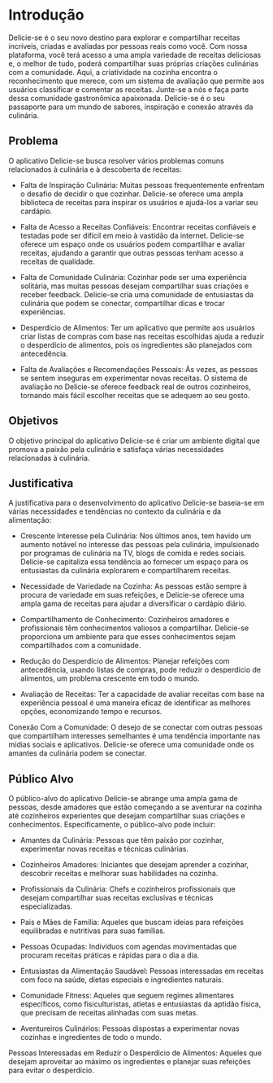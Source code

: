 # Introdução
Delicie-se é o seu novo destino para explorar e compartilhar receitas incríveis, criadas e avaliadas por pessoas reais como você. Com nossa plataforma, você terá acesso a uma ampla variedade de receitas deliciosas e, o melhor de tudo, poderá compartilhar suas próprias criações culinárias com a comunidade. Aqui, a criatividade na cozinha encontra o reconhecimento que merece, com um sistema de avaliação que permite aos usuários classificar e comentar as receitas. Junte-se a nós e faça parte dessa comunidade gastronômica apaixonada. Delicie-se é o seu passaporte para um mundo de sabores, inspiração e conexão através da culinária.

## Problema

O aplicativo Delicie-se busca resolver vários problemas comuns relacionados à culinária e à descoberta de receitas:

- Falta de Inspiração Culinária: Muitas pessoas frequentemente enfrentam o desafio de decidir o que cozinhar. Delicie-se oferece uma ampla biblioteca de receitas para inspirar os usuários e ajudá-los a variar seu cardápio.

- Falta de Acesso a Receitas Confiáveis: Encontrar receitas confiáveis e testadas pode ser difícil em meio à vastidão da internet. Delicie-se oferece um espaço onde os usuários podem compartilhar e avaliar receitas, ajudando a garantir que outras pessoas tenham acesso a receitas de qualidade.

- Falta de Comunidade Culinária: Cozinhar pode ser uma experiência solitária, mas muitas pessoas desejam compartilhar suas criações e receber feedback. Delicie-se cria uma comunidade de entusiastas da culinária que podem se conectar, compartilhar dicas e trocar experiências.

- Desperdício de Alimentos: Ter um aplicativo que permite aos usuários criar listas de compras com base nas receitas escolhidas ajuda a reduzir o desperdício de alimentos, pois os ingredientes são planejados com antecedência.

- Falta de Avaliações e Recomendações Pessoais: Às vezes, as pessoas se sentem inseguras em experimentar novas receitas. O sistema de avaliação no Delicie-se oferece feedback real de outros cozinheiros, tornando mais fácil escolher receitas que se adequem ao seu gosto.


## Objetivos

O objetivo principal do aplicativo Delicie-se é criar um ambiente digital que promova a paixão pela culinária e satisfaça várias necessidades relacionadas à culinária.

## Justificativa

A justificativa para o desenvolvimento do aplicativo Delicie-se baseia-se em várias necessidades e tendências no contexto da culinária e da alimentação:

- Crescente Interesse pela Culinária: Nos últimos anos, tem havido um aumento notável no interesse das pessoas pela culinária, impulsionado por programas de culinária na TV, blogs de comida e redes sociais. Delicie-se capitaliza essa tendência ao fornecer um espaço para os entusiastas da culinária explorarem e compartilharem receitas.

- Necessidade de Variedade na Cozinha: As pessoas estão sempre à procura de variedade em suas refeições, e Delicie-se oferece uma ampla gama de receitas para ajudar a diversificar o cardápio diário.

- Compartilhamento de Conhecimento: Cozinheiros amadores e profissionais têm conhecimentos valiosos a compartilhar. Delicie-se proporciona um ambiente para que esses conhecimentos sejam compartilhados com a comunidade.

- Redução do Desperdício de Alimentos: Planejar refeições com antecedência, usando listas de compras, pode reduzir o desperdício de alimentos, um problema crescente em todo o mundo.

- Avaliação de Receitas: Ter a capacidade de avaliar receitas com base na experiência pessoal é uma maneira eficaz de identificar as melhores opções, economizando tempo e recursos.

Conexão Com a Comunidade: O desejo de se conectar com outras pessoas que compartilham interesses semelhantes é uma tendência importante nas mídias sociais e aplicativos. Delicie-se oferece uma comunidade onde os amantes da culinária podem se conectar.

## Público Alvo

O público-alvo do aplicativo Delicie-se abrange uma ampla gama de pessoas, desde amadores que estão começando a se aventurar na cozinha até cozinheiros experientes que desejam compartilhar suas criações e conhecimentos. Especificamente, o público-alvo pode incluir:

- Amantes da Culinária: Pessoas que têm paixão por cozinhar, experimentar novas receitas e técnicas culinárias.

- Cozinheiros Amadores: Iniciantes que desejam aprender a cozinhar, descobrir receitas e melhorar suas habilidades na cozinha.

- Profissionais da Culinária: Chefs e cozinheiros profissionais que desejam compartilhar suas receitas exclusivas e técnicas especializadas.

- Pais e Mães de Família: Aqueles que buscam ideias para refeições equilibradas e nutritivas para suas famílias.

- Pessoas Ocupadas: Indivíduos com agendas movimentadas que procuram receitas práticas e rápidas para o dia a dia.

- Entusiastas da Alimentação Saudável: Pessoas interessadas em receitas com foco na saúde, dietas especiais e ingredientes naturais.

- Comunidade Fitness: Aqueles que seguem regimes alimentares específicos, como fisiculturistas, atletas e entusiastas da aptidão física, que precisam de receitas alinhadas com suas metas.

- Aventureiros Culinários: Pessoas dispostas a experimentar novas cozinhas e ingredientes de todo o mundo.

Pessoas Interessadas em Reduzir o Desperdício de Alimentos: Aqueles que desejam aproveitar ao máximo os ingredientes e planejar suas refeições para evitar o desperdício.
